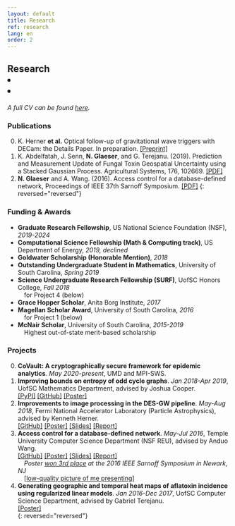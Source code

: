 ```yaml
---
layout: default
title: Research
ref: research
lang: en
order: 2
---
```


<h2 id="research-title">Research
<li>
  <a title="ORCID" target="_blank" href="https://orcid.org/{{ site.orcid }}">
    <i class="ai ai-orcid"></i></a>
</li>
<li>
  <a title="Google Scholar" target="_blank" href="https://scholar.google.com/citations?user={{ site.google_scholar }}">
    <i class="ai ai-google-scholar" style="margin-bottom: 20px;"></i>
  </a>
</li>
</h2>

*A full CV can be found [here](files/Glaeser_CV_STEM5.pdf).*

### Publications

0. K. Herner **et al.** Optical follow-up of gravitational wave triggers with DECam: the Details Paper. In preparation. [\[Preprint\]](https://arxiv.org/pdf/2001.06551.pdf)
0. K. Abdelfatah, J. Senn, **N. Glaeser**, and G. Terejanu. (2019). Prediction and Measurement Update of Fungal Toxin Geospatial Uncertainty using a Stacked Gaussian Process. Agricultural Systems, 176, 102669. [\[PDF\]](https://doi.org/10.1016%2Fj.agsy.2019.102662)
0. **N. Glaeser** and A. Wang. (2016). Access control for a database-defined network, Proceedings of IEEE 37th Sarnoff Symposium. [\[PDF\]](http://dx.doi.org/10.1109/SARNOF.2016.7846728)
{: reversed="reversed"}

### Funding & Awards

- **Graduate Research Fellowship**,<sup><a title="What's that?" id="question-icon" target="_blank" href="https://www.nsfgrfp.org/"><i class="fa fa-question-circle"></i></a></sup>
US National Science Foundation (NSF), *2019-2024*
- **Computational Science Fellowship (Math & Computing track)**,<sup><a title="What's that?" id="question-icon" target="_blank" href="https://www.krellinst.org/csgf/about-doe-csgf/math-cs-track"><i class="fa fa-question-circle"></i></a></sup>
US Department of Energy, *2019, declined*
- **Goldwater Scholarship (Honorable Mention)**,<sup><a title="What's that?" id="question-icon" target="_blank" href="https://goldwater.scholarsapply.org/"><i class="fa fa-question-circle"></i></a></sup>
*2018*
- **Outstanding Undergraduate Student in Mathematics**,<sup><a title="What's that?" id="question-icon" target="_blank" href="https://sc.edu/study/colleges_schools/artsandsciences/mathematics/study/awards_scholarships/index.php"><i class="fa fa-question-circle"></i></a></sup>
University of South Carolina, *Spring 2019*
- **Science Undergraduate Research Fellowship (SURF)**,<sup><a title="What's that?" id="question-icon" target="_blank" href="https://www.sc.edu/study/colleges_schools/honors_college/internal/beyond_the_classroom/undergraduate_research/surf_and_exploration_grants/index.php"><i class="fa fa-question-circle"></i></a></sup>
UofSC Honors College, *Fall 2018*   
  &emsp;for Project 4 (below)
- **Grace Hopper Scholar**, Anita Borg Institute, *2017* 
- **Magellan Scholar Award**,<sup><a title="What's that?" id="question-icon" target="_blank" href="https://sc.edu/about/offices_and_divisions/undergraduate_research/apply_for_funding/our_funding/magellan-scholar-award/index.php"><i class="fa fa-question-circle"></i></a></sup>
University of South Carolina, *2016*   
  &emsp;for Project 1 (below)
- **McNair Scholar**,<sup><a title="What's that?" id="question-icon" target="_blank" href="https://www.sc.edu/about/offices_and_divisions/fellowships_and_scholar_programs/top_scholars/index.php"><i class="fa fa-question-circle"></i></a></sup>
University of South Carolina, *2015-2019*  
  &emsp;Highest out-of-state merit-based scholarship

### Projects

0. **CoVault: A cryptographically secure framework for epidemic analytics**. *May 2020-present*, UMD and MPI-SWS.
0. **Improving bounds on entropy of odd cycle graphs**. *Jan 2018-Apr 2019*, UofSC Mathematics Department, advised by Joshua Cooper.  
[\[PyPI\]](https://pypi.org/project/graph-cyclone/)
[\[GitHub\]](https://github.com/nglaeser/graph_cyclone)
[\[Poster\]](files/graphentropy/DiscoverUSC-Glaeser,Noemi.pdf)  
0. **Improvements to image processing in the DES-GW pipeline**. *May-Aug 2018*, Fermi National Accelerator Laboratory (Particle Astrophysics), advised by Kenneth Herner.  
[\[GitHub\]](https://github.com/SSantosLab/gw_workflow)
[\[Poster\]](files/fermilab/Glaeser_poster.pdf)
[\[Slides\]](files/fermilab/Glaeser_slides.pdf)
[\[Report\]](files/fermilab/Glaeser_SIST-final.pdf)  
0. **Access control for a database-defined network**. *May-Jul 2016*, Temple University Computer Science Department (NSF REU), advised by Anduo Wang.  
[\[GitHub\]](https://github.com/ravel-net/REU-access-control)
[\[Poster\]](files/TempleREU/NGlaeser-poster-Sarnoff.pdf)
[\[Slides\]](files/TempleREU/Glaeser_midterm_slides.pdf)
[\[Report\]](files/TempleREU/Glaeser_final.pdf)  
   &emsp;*Poster [won 3rd place](files/TempleREU/thirdplace.jpg) at the 2016 IEEE Sarnoff Symposium in Newark, NJ*   
   &emsp;[\[low-quality picture of me presenting\]](files/TempleREU/presentingSarnoff.jpg)  
0. **Generating geographic and temporal heat maps of aflatoxin incidence using regularized linear models**. *Jan 2016-Dec 2017*, UofSC Computer Science Department, advised by Gabriel Terejanu.  
[\[Poster\]](files/aflatoxin/NGlaeser-poster.pdf)  
{: reversed="reversed"}
